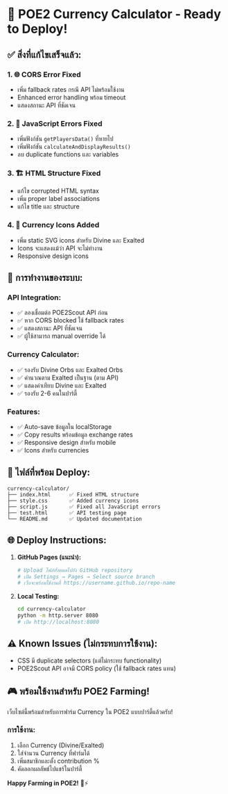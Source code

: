# 🎉 POE2 Currency Calculator - Ready to Deploy!

## ✅ สิ่งที่แก้ไขเสร็จแล้ว:

### 1. 🌐 **CORS Error Fixed**
- เพิ่ม fallback rates กรณี API ไม่พร้อมใช้งาน
- Enhanced error handling พร้อม timeout
- แสดงสถานะ API ที่ชัดเจน

### 2. 🔧 **JavaScript Errors Fixed**
- เพิ่มฟังก์ชัน `getPlayersData()` ที่หายไป
- เพิ่มฟังก์ชัน `calculateAndDisplayResults()` 
- ลบ duplicate functions และ variables

### 3. 🏗️ **HTML Structure Fixed**
- แก้ไข corrupted HTML syntax
- เพิ่ม proper label associations
- แก้ไข title และ structure

### 4. 🎨 **Currency Icons Added**
- เพิ่ม static SVG icons สำหรับ Divine และ Exalted
- Icons จะแสดงแม้ว่า API จะไม่ทำงาน
- Responsive design icons

## 🚀 **การทำงานของระบบ:**

### API Integration:
- ✅ ลองเชื่อมต่อ POE2Scout API ก่อน
- ✅ หาก CORS blocked ใช้ fallback rates
- ✅ แสดงสถานะ API ที่ชัดเจน
- ✅ ผู้ใช้สามารถ manual override ได้

### Currency Calculator:
- ✅ รองรับ Divine Orbs และ Exalted Orbs
- ✅ คำนวณตาม Exalted เป็นฐาน (ตาม API)
- ✅ แสดงค่าเทียบ Divine และ Exalted
- ✅ รองรับ 2-6 คนในปาร์ตี้

### Features:
- ✅ Auto-save ข้อมูลใน localStorage
- ✅ Copy results พร้อมข้อมูล exchange rates
- ✅ Responsive design สำหรับ mobile
- ✅ Icons สำหรับ currencies

## 📁 **ไฟล์ที่พร้อม Deploy:**

```
currency-calculator/
├── index.html      ✅ Fixed HTML structure
├── style.css       ✅ Added currency icons
├── script.js       ✅ Fixed all JavaScript errors
├── test.html       ✅ API testing page
└── README.md       ✅ Updated documentation
```

## 🌐 **Deploy Instructions:**

1. **GitHub Pages (แนะนำ):**
   ```bash
   # Upload ไฟล์ทั้งหมดไปยัง GitHub repository
   # เปิด Settings → Pages → Select source branch
   # เว็บจะพร้อมใช้งานที่ https://username.github.io/repo-name
   ```

2. **Local Testing:**
   ```bash
   cd currency-calculator
   python -m http.server 8080
   # เปิด http://localhost:8080
   ```

## ⚠️ **Known Issues (ไม่กระทบการใช้งาน):**
- CSS มี duplicate selectors (แต่ไม่กระทบ functionality)
- POE2Scout API อาจมี CORS policy (ใช้ fallback rates แทน)

## 🎮 **พร้อมใช้งานสำหรับ POE2 Farming!**

เว็บไซต์นี้พร้อมสำหรับการฟาร์ม Currency ใน POE2 แบบปาร์ตี้แล้วครับ! 

### การใช้งาน:
1. เลือก Currency (Divine/Exalted)
2. ใส่จำนวน Currency ที่ฟาร์มได้
3. เพิ่มสมาชิกและตั้ง contribution %
4. คัดลอกผลลัพธ์ไปแชร์ในปาร์ตี้

**Happy Farming in POE2!** 🎊⚡